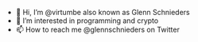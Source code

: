- 👋 Hi, I’m @virtumbe also known as Glenn Schnieders
- 👀 I’m interested in programming and crypto
- 📫 How to reach me @glennschnieders on Twitter

<!---
virtumbe/virtumbe is a ✨ special ✨ repository because its `README.md` (this file) appears on your GitHub profile.
You can click the Preview link to take a look at your changes.
--->

